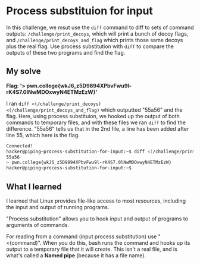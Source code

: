 # Process substituion for input

In this challenge, we msut use the ``diff`` command to diff to sets of command outputs: ``/challenge/print_decoys``,  which will print a bunch of decoy flags, and ``/challenge/print_decoys_and_flag`` which prints those same decoys plus the real flag. Use process substitution with ``diff`` to compare the outputs of these two programs and find the flag.

## My solve
**Flag: '> pwn.college{wkJ6_z5D9894XPbvFwu9l-rK4S7.0lNwMDOxwyN4ETMzEzW}'**

I ran ``diff <(/challenge/print_decoys) <(/challenge/print_decoys_and_flag)`` which outputted "55a56" and the flag. Here, using process substituion, we hooked up the output of both commands to temporary files, and with these files we ran ``diff`` to find the difference. "55a56" tells us that in the 2nd file, a line has been added after line 55, which here is the flag.

```bash
Connected!
hacker@piping~process-substitution-for-input:~$ diff <(/challenge/print_decoys) <(/challenge/print_decoys_and_flag)
55a56
> pwn.college{wkJ6_z5D9894XPbvFwu9l-rK4S7.0lNwMDOxwyN4ETMzEzW}
hacker@piping~process-substitution-for-input:~$ 
```

## What I learned
I learned that Linux provides file-like access to most resources, including the input and output of running programs.

"Process substitution" allows you to hook input and output of programs to arguments of commands.

For reading from a command (input process substitution) use "<(command)". When you do this, bash runs the command and hooks up its output to a temporary file that it will create. This isn't a real file, and is what's called a **Named pipe** (because it has a file name).